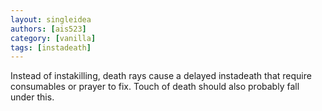 ```yaml
---
layout: singleidea
authors: [ais523]
category: [vanilla]
tags: [instadeath]
---
```

Instead of instakilling, death rays cause a delayed instadeath that require consumables or prayer to fix. Touch of death should also probably fall under this.
